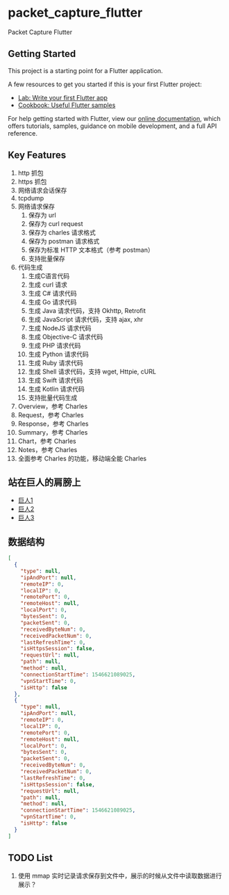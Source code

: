 # packet_capture_flutter

Packet Capture Flutter

## Getting Started

This project is a starting point for a Flutter application.

A few resources to get you started if this is your first Flutter project:

- [Lab: Write your first Flutter app](https://flutter.io/docs/get-started/codelab)
- [Cookbook: Useful Flutter samples](https://flutter.io/docs/cookbook)

For help getting started with Flutter, view our 
[online documentation](https://flutter.io/docs), which offers tutorials, 
samples, guidance on mobile development, and a full API reference.

## Key Features

1. http 抓包
2. https 抓包
3. 网络请求会话保存
4. tcpdump
5. 网络请求保存
    1. 保存为 url
    2. 保存为 curl request
    3. 保存为 charles 请求格式
    4. 保存为 postman 请求格式
    5. 保存为标准 HTTP 文本格式（参考 postman）
    6. 支持批量保存
6. 代码生成
    1. 生成C语言代码
    2. 生成 curl 请求
    3. 生成 C# 请求代码
    4. 生成 Go 请求代码
    5. 生成 Java 请求代码，支持 Okhttp, Retrofit
    6. 生成 JavaScript 请求代码，支持 ajax, xhr
    7. 生成 NodeJS 请求代码
    8. 生成 Objective-C 请求代码
    9. 生成 PHP 请求代码
    10. 生成 Python 请求代码
    11. 生成 Ruby 请求代码
    12. 生成 Shell 请求代码，支持 wget, Httpie, cURL
    13. 生成 Swift 请求代码
    14. 生成 Kotlin 请求代码
    15. 支持批量代码生成
7. Overview，参考 Charles
8. Request，参考 Charles
9. Response，参考 Charles
10. Summary，参考 Charles
11. Chart，参考 Charles
12. Notes，参考 Charles
13. 全面参考 Charles 的功能，移动端全能 Charles

## 站在巨人的肩膀上

- [巨人1]()
- [巨人2]()
- [巨人3]()

## 数据结构

```json
[
  {
    "type": null,
    "ipAndPort": null,
    "remoteIP": 0,
    "localIP": 0,
    "remotePort": 0,
    "remoteHost": null,
    "localPort": 0,
    "bytesSent": 0,
    "packetSent": 0,
    "receivedByteNum": 0,
    "receivedPacketNum": 0,
    "lastRefreshTime": 0,
    "isHttpsSession": false,
    "requestUrl": null,
    "path": null,
    "method": null,
    "connectionStartTime": 1546621089025,
    "vpnStartTime": 0,
    "isHttp": false
  },
  {
    "type": null,
    "ipAndPort": null,
    "remoteIP": 0,
    "localIP": 0,
    "remotePort": 0,
    "remoteHost": null,
    "localPort": 0,
    "bytesSent": 0,
    "packetSent": 0,
    "receivedByteNum": 0,
    "receivedPacketNum": 0,
    "lastRefreshTime": 0,
    "isHttpsSession": false,
    "requestUrl": null,
    "path": null,
    "method": null,
    "connectionStartTime": 1546621089025,
    "vpnStartTime": 0,
    "isHttp": false
  }
]
```

## TODO List

1. 使用 mmap 实时记录请求保存到文件中，展示的时候从文件中读取数据进行展示？
